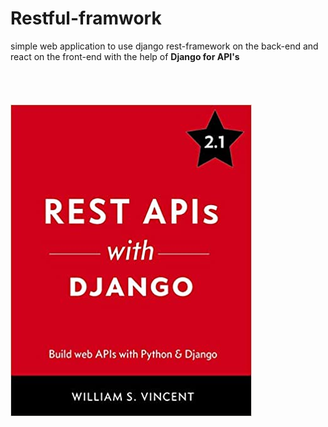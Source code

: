 # Restful-framwork                                                                                                                                                                                                                                                                                                                        
 
simple web application to use django rest-framework on the back-end and react on the front-end
with the help of **Django for API's**    
<br/><br/><br/><br/>
![Django Book](django.jpg)
